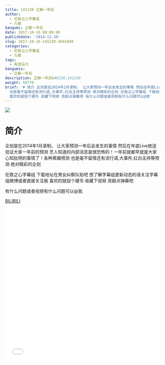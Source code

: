 ```yaml
---
title: 141230 正解一年后
author:
  - 伦敦之心字幕组
  - 九條
bangumi: 正解一年后
date: 2017-10-16 00:00:00
publishdate: '2014-12-30'
slug: 2017-10-16-141230-3641849
categories:
  - 伦敦之心字幕组
  - 九條
tags:
  - 有吉弘行
bangumis:
  - 正解一年后
description: 正解一年后&#8226;141230
weight: 58770
brief: '# 简介 企划是在2014年1月录制， 让大家预测一年后会发生的事情 然后在年底Live放送 验证大家一年前的预测 艺人知道的内部消息是很恐怖的！一年前就都早就是大家心知肚明的事情了！各种离婚预测
  也是毫不留情还有流行语,大事件,红白主持等预测 绝对精彩的企划 伦敦之心字幕组 下载地址在男女纠察队贴吧 想了解字幕组更新动态的请关注字幕组微博或者直接关注我
  喜欢的就投个硬币 收藏下视频 贡献点弹幕吧 有什么问题或者视频有什么问题可以@我'
---
```


![](https://i.imgur.com/bZP4jza.jpg)

# 简介  
企划是在2014年1月录制， 让大家预测一年后会发生的事情 然后在年底Live放送 验证大家一年前的预测 艺人知道的内部消息是很恐怖的！一年前就都早就是大家心知肚明的事情了！各种离婚预测 也是毫不留情还有流行语,大事件,红白主持等预测 绝对精彩的企划


伦敦之心字幕组 下载地址在男女纠察队贴吧 想了解字幕组更新动态的请关注字幕组微博或者直接关注我 喜欢的就投个硬币 收藏下视频 贡献点弹幕吧


有什么问题或者视频有什么问题可以@我

  [BILIBILI](https://www.bilibili.com/video/av3641849/)


<div class="vcontainer">  <iframe class='video' src="//www.bilibili.com/blackboard/player.html?aid=3641849" width="100%" height="500" frameborder="0" allowfullscreen="allowfullscreen"></iframe></div>
